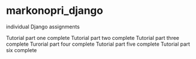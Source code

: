 # markonopri_django
individual Django assignments

Tutorial part one complete
Tutorial part two complete
Tutorial part three complete
Turorial part four complete
Tutorial part five complete
Tutorial part six complete
